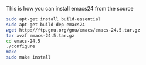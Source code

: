 This is how you can install emacs24 from the source

```sh
sudo apt-get install build-essential
sudo apt-get build-dep emacs24
wget http://ftp.gnu.org/gnu/emacs/emacs-24.5.tar.gz
tar xvzf emacs-24.5.tar.gz
cd emacs-24.5
./configure
make
sudo make install
```

